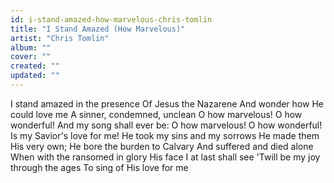 ```yaml
---
id: i-stand-amazed-how-marvelous-chris-tomlin
title: "I Stand Amazed (How Marvelous)"
artist: "Chris Tomlin"
album: ""
cover: ""
created: ""
updated: ""
---
```


I stand amazed in the presence
Of Jesus the Nazarene
And wonder how He could love me
A sinner, condemned, unclean
O how marvelous! O how wonderful!
And my song shall ever be:
O how marvelous! O how wonderful!
Is my Savior's love for me!
He took my sins and my sorrows
He made them His very own;
He bore the burden to Calvary
And suffered and died alone
When with the ransomed in glory
His face I at last shall see
'Twill be my joy through the ages
To sing of His love for me